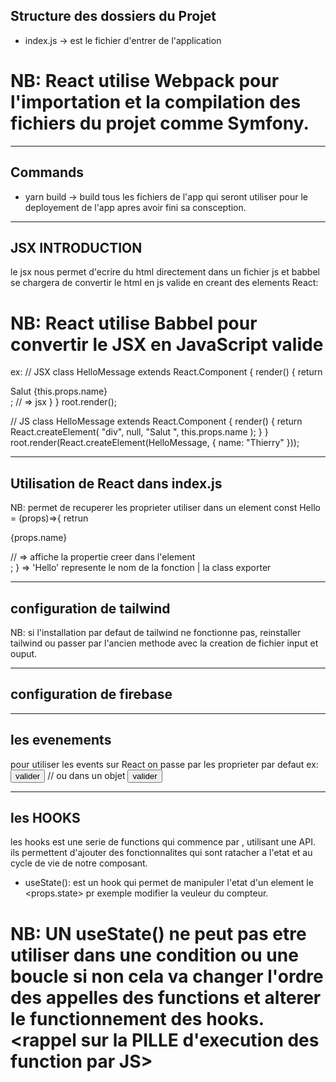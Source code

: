 ## Structure des dossiers du Projet
- index.js -> est le fichier d'entrer de l'application 

# NB: React utilise Webpack pour l'importation et la compilation des fichiers du projet comme Symfony.
--------------------------------------------------------------------

## Commands
- yarn build -> build tous les fichiers de l'app qui seront utiliser pour le deployement de l'app apres avoir fini sa consception.

--------------------------------------------------------------------

## JSX INTRODUCTION
le jsx nous permet d'ecrire du html directement dans un fichier js et babbel se chargera de convertir le html en js valide en creant des elements React:
# NB: React utilise Babbel pour convertir le JSX en JavaScript valide
ex: 
// JSX
class HelloMessage extends React.Component {
  render() {
    return <div>Salut {this.props.name}</div>; // => jsx
  }
}
root.render(<HelloMessage name="Thierry" />);

// JS
class HelloMessage extends React.Component {
  render() {
    return React.createElement(
      "div",
      null,
      "Salut ",
      this.props.name
    );
  }
}
root.render(React.createElement(HelloMessage, { name: "Thierry" }));

------------------------------------------------------------------

## Utilisation de React dans index.js
NB: <props> permet de recuperer les proprieter utiliser dans un element
const Hello = (props)=>{
  retrun <div>
    <p>{props.name}</p> // => affiche la propertie creer dans l'element <Helllo />
    </div>;
}
<Hello name="adramane" /> => 'Hello' represente le nom de la fonction | la class exporter


------------------------------------------------------------------
## configuration de tailwind
NB: si l'installation par defaut de tailwind ne fonctionne pas, reinstaller tailwind ou passer par l'ancien methode avec la creation de fichier input et ouput.

------------------------------------------------------------------
## configuration de firebase



------------------------------------------------------------------
## les evenements
pour utiliser les events sur React on passe par les proprieter par defaut ex:
<button onClick={sendAjaxForm()}>valider</button>
// ou dans un objet
<button onClick={this.sendAjaxForm.bind(this)}>valider</button>

------------------------------------------------------------------
## les HOOKS
les hooks est une serie de functions qui commence par <use>, utilisant une API. ils permettent d'ajouter des fonctionnalites qui sont ratacher a l'etat et au cycle de vie de notre composant.
- useState(): est un hook qui permet de manipuler l'etat d'un element le <props.state> pr exemple modifier la veuleur du compteur.
# NB: UN useState() ne peut pas etre utiliser dans une condition ou une boucle si non cela va changer l'ordre des appelles des functions et alterer le functionnement des hooks. <rappel sur la PILLE d'execution des function par JS>













